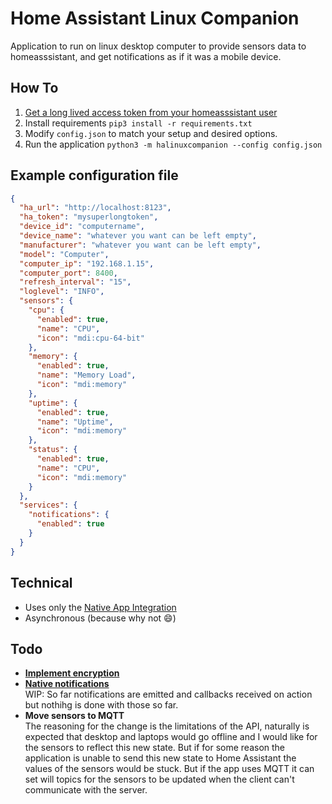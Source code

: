 # Home Assistant Linux Companion

Application to run on linux desktop computer to provide sensors data to homeasssistant, and get notifications as if it was a mobile device.

## How To

1. [Get a long lived access token from your homeasssistant user](https://www.atomicha.com/home-assistant-how-to-generate-long-lived-access-token-part-1/)
1. Install requirements `pip3 install -r requirements.txt`
1. Modify `config.json` to match your setup and desired options.
1. Run the application `python3 -m halinuxcompanion --config config.json`

## Example configuration file

```json
{
  "ha_url": "http://localhost:8123",
  "ha_token": "mysuperlongtoken",
  "device_id": "computername",
  "device_name": "whatever you want can be left empty",
  "manufacturer": "whatever you want can be left empty",
  "model": "Computer",
  "computer_ip": "192.168.1.15",
  "computer_port": 8400,
  "refresh_interval": "15",
  "loglevel": "INFO",
  "sensors": {
    "cpu": {
      "enabled": true,
      "name": "CPU",
      "icon": "mdi:cpu-64-bit"
    },
    "memory": {
      "enabled": true,
      "name": "Memory Load",
      "icon": "mdi:memory"
    },
    "uptime": {
      "enabled": true,
      "name": "Uptime",
      "icon": "mdi:memory"
    },
    "status": {
      "enabled": true,
      "name": "CPU",
      "icon": "mdi:memory"
    }
  },
  "services": {
    "notifications": {
      "enabled": true
    }
  }
}
```

## Technical

- Uses only the [Native App Integration](https://developers.home-assistant.io/docs/api/native-app-integration)
- Asynchronous (because why not :smile:)

## Todo

- [**Implement encryption**](https://developers.home-assistant.io/docs/api/native-app-integration/sending-data)
- [**Native notifications**](https://developers.home-assistant.io/docs/api/native-app-integration/notifications)  
  WIP: So far notifications are emitted and callbacks received on action but nothihg is done with those so far.
- **Move sensors to MQTT**  
  The reasoning for the change is the limitations of the API, naturally is expected that desktop and laptops would go offline and I would like for the sensors to reflect this new state. But if for some reason the application is unable to send this new state to Home Assistant the values of the sensors would be stuck. But if the app uses MQTT it can set will topics for the sensors to be updated when the client can't communicate with the server.
